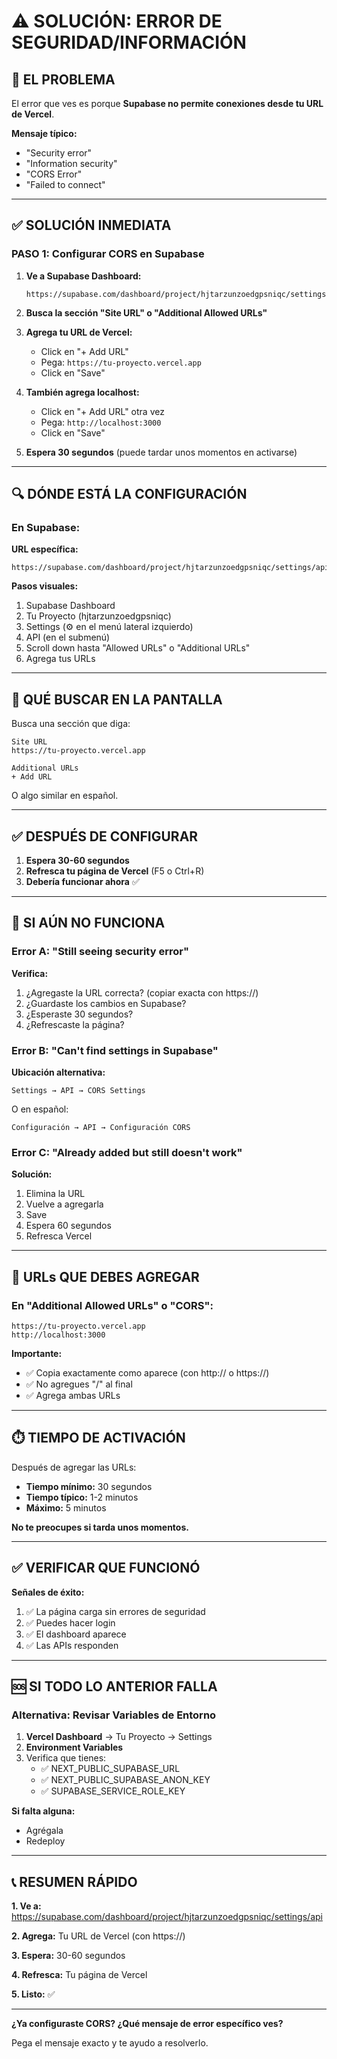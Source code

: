 # ⚠️ SOLUCIÓN: ERROR DE SEGURIDAD/INFORMACIÓN

## 🎯 EL PROBLEMA

El error que ves es porque **Supabase no permite conexiones desde tu URL de Vercel**.

**Mensaje típico:**

- "Security error"
- "Information security"
- "CORS Error"
- "Failed to connect"

---

## ✅ SOLUCIÓN INMEDIATA

### PASO 1: Configurar CORS en Supabase

1. **Ve a Supabase Dashboard:**

   ```
   https://supabase.com/dashboard/project/hjtarzunzoedgpsniqc/settings/api
   ```

2. **Busca la sección "Site URL" o "Additional Allowed URLs"**

3. **Agrega tu URL de Vercel:**

   - Click en "+ Add URL"
   - Pega: `https://tu-proyecto.vercel.app`
   - Click en "Save"

4. **También agrega localhost:**

   - Click en "+ Add URL" otra vez
   - Pega: `http://localhost:3000`
   - Click en "Save"

5. **Espera 30 segundos** (puede tardar unos momentos en activarse)

---

## 🔍 DÓNDE ESTÁ LA CONFIGURACIÓN

### En Supabase:

**URL específica:**

```
https://supabase.com/dashboard/project/hjtarzunzoedgpsniqc/settings/api
```

**Pasos visuales:**

1. Supabase Dashboard
2. Tu Proyecto (hjtarzunzoedgpsniqc)
3. Settings (⚙️ en el menú lateral izquierdo)
4. API (en el submenú)
5. Scroll down hasta "Allowed URLs" o "Additional URLs"
6. Agrega tus URLs

---

## 📸 QUÉ BUSCAR EN LA PANTALLA

Busca una sección que diga:

```
Site URL
https://tu-proyecto.vercel.app

Additional URLs
+ Add URL
```

O algo similar en español.

---

## ✅ DESPUÉS DE CONFIGURAR

1. **Espera 30-60 segundos**
2. **Refresca tu página de Vercel** (F5 o Ctrl+R)
3. **Debería funcionar ahora** ✅

---

## 🐛 SI AÚN NO FUNCIONA

### Error A: "Still seeing security error"

**Verifica:**

1. ¿Agregaste la URL correcta? (copiar exacta con https://)
2. ¿Guardaste los cambios en Supabase?
3. ¿Esperaste 30 segundos?
4. ¿Refrescaste la página?

### Error B: "Can't find settings in Supabase"

**Ubicación alternativa:**

```
Settings → API → CORS Settings
```

O en español:

```
Configuración → API → Configuración CORS
```

### Error C: "Already added but still doesn't work"

**Solución:**

1. Elimina la URL
2. Vuelve a agregarla
3. Save
4. Espera 60 segundos
5. Refresca Vercel

---

## 🔗 URLs QUE DEBES AGREGAR

### En "Additional Allowed URLs" o "CORS":

```
https://tu-proyecto.vercel.app
http://localhost:3000
```

**Importante:**

- ✅ Copia exactamente como aparece (con http:// o https://)
- ✅ No agregues "/" al final
- ✅ Agrega ambas URLs

---

## ⏱️ TIEMPO DE ACTIVACIÓN

Después de agregar las URLs:

- **Tiempo mínimo:** 30 segundos
- **Tiempo típico:** 1-2 minutos
- **Máximo:** 5 minutos

**No te preocupes si tarda unos momentos.**

---

## ✅ VERIFICAR QUE FUNCIONÓ

**Señales de éxito:**

1. ✅ La página carga sin errores de seguridad
2. ✅ Puedes hacer login
3. ✅ El dashboard aparece
4. ✅ Las APIs responden

---

## 🆘 SI TODO LO ANTERIOR FALLA

### Alternativa: Revisar Variables de Entorno

1. **Vercel Dashboard** → Tu Proyecto → Settings
2. **Environment Variables**
3. Verifica que tienes:
   - ✅ NEXT_PUBLIC_SUPABASE_URL
   - ✅ NEXT_PUBLIC_SUPABASE_ANON_KEY
   - ✅ SUPABASE_SERVICE_ROLE_KEY

**Si falta alguna:**

- Agrégala
- Redeploy

---

## 📞 RESUMEN RÁPIDO

**1. Ve a:** https://supabase.com/dashboard/project/hjtarzunzoedgpsniqc/settings/api

**2. Agrega:** Tu URL de Vercel (con https://)

**3. Espera:** 30-60 segundos

**4. Refresca:** Tu página de Vercel

**5. Listo:** ✅

---

**¿Ya configuraste CORS? ¿Qué mensaje de error específico ves?**

Pega el mensaje exacto y te ayudo a resolverlo.
